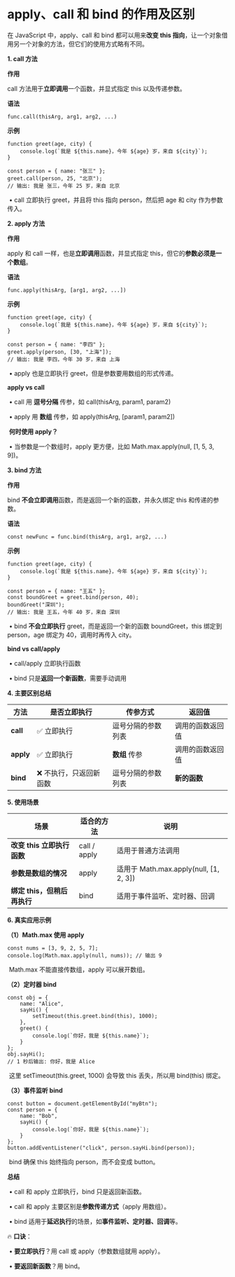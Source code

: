 # **apply、call 和 bind 的作用及区别**



在 JavaScript 中，apply、call 和 bind 都可以用来**改变 this 指向**，让一个对象借用另一个对象的方法，但它们的使用方式略有不同。

**1. call 方法**

**作用**

call 方法用于**立即调用**一个函数，并显式指定 this 以及传递参数。

**语法**

```
func.call(thisArg, arg1, arg2, ...)
```

**示例**

```
function greet(age, city) {
    console.log(`我是 ${this.name}，今年 ${age} 岁，来自 ${city}`);
}

const person = { name: "张三" };
greet.call(person, 25, "北京");
// 输出: 我是 张三，今年 25 岁，来自 北京
```

​	•	call 立即执行 greet，并且将 this 指向 person，然后把 age 和 city 作为参数传入。



**2. apply 方法**

**作用**

apply 和 call 一样，也是**立即调用**函数，并显式指定 this，但它的**参数必须是一个数组**。

**语法**

```
func.apply(thisArg, [arg1, arg2, ...])
```

**示例**

```
function greet(age, city) {
    console.log(`我是 ${this.name}，今年 ${age} 岁，来自 ${city}`);
}

const person = { name: "李四" };
greet.apply(person, [30, "上海"]);
// 输出: 我是 李四，今年 30 岁，来自 上海
```

​	•	apply 也是立即执行 greet，但是参数要用数组的形式传递。



**apply vs call**

​	•	call 用 **逗号分隔** 传参，如 call(thisArg, param1, param2)

​	•	apply 用 **数组** 传参，如 apply(thisArg, [param1, param2])



​	**何时使用 apply？**

​		•	当参数是一个数组时，apply 更方便，比如 Math.max.apply(null, [1, 5, 3, 9])。



**3. bind 方法**

**作用**

bind **不会立即调用**函数，而是返回一个新的函数，并永久绑定 this 和传递的参数。

**语法**

```
const newFunc = func.bind(thisArg, arg1, arg2, ...)
```

**示例**

```
function greet(age, city) {
    console.log(`我是 ${this.name}，今年 ${age} 岁，来自 ${city}`);
}

const person = { name: "王五" };
const boundGreet = greet.bind(person, 40);
boundGreet("深圳");
// 输出: 我是 王五，今年 40 岁，来自 深圳
```

​	•	bind **不会立即执行** greet，而是返回一个新的函数 boundGreet，this 绑定到 person，age 绑定为 40，调用时再传入 city。



**bind vs call/apply**

​	•	call/apply 立即执行函数

​	•	bind 只是**返回一个新函数**，需要手动调用



**4. 主要区别总结**

| **方法**  | **是否立即执行**       | **传参方式**       | **返回值**       |
| --------- | ---------------------- | ------------------ | ---------------- |
| **call**  | ✅ 立即执行             | 逗号分隔的参数列表 | 调用的函数返回值 |
| **apply** | ✅ 立即执行             | **数组** 传参      | 调用的函数返回值 |
| **bind**  | ❌ 不执行，只返回新函数 | 逗号分隔的参数列表 | **新的函数**     |



**5. 使用场景**

| **场景**                    | **适合的方法** | **说明**                               |
| --------------------------- | -------------- | -------------------------------------- |
| **改变 this 立即执行函数**  | call / apply   | 适用于普通方法调用                     |
| **参数是数组的情况**        | apply          | 适用于 Math.max.apply(null, [1, 2, 3]) |
| **绑定 this，但稍后再执行** | bind           | 适用于事件监听、定时器、回调           |



**6. 真实应用示例**



**（1）Math.max 使用 apply**

```
const nums = [3, 9, 2, 5, 7];
console.log(Math.max.apply(null, nums)); // 输出 9
```

​	Math.max 不能直接传数组，apply 可以展开数组。



**（2）定时器 bind**

```
const obj = {
    name: "Alice",
    sayHi() {
        setTimeout(this.greet.bind(this), 1000);
    },
    greet() {
        console.log(`你好，我是 ${this.name}`);
    }
};
obj.sayHi();
// 1 秒后输出: 你好，我是 Alice
```

​	这里 setTimeout(this.greet, 1000) 会导致 this 丢失，所以用 bind(this) 绑定。



**（3）事件监听 bind**

```
const button = document.getElementById("myBtn");
const person = {
    name: "Bob",
    sayHi() {
        console.log(`你好，我是 ${this.name}`);
    }
};
button.addEventListener("click", person.sayHi.bind(person));
```

​	bind 确保 this 始终指向 person，而不会变成 button。



**总结**

​	•	call 和 apply 立即执行，bind 只是返回新函数。

​	•	call 和 apply 主要区别是**参数传递方式**（apply 用数组）。

​	•	bind 适用于**延迟执行**的场景，如**事件监听、定时器、回调**等。



🔥 **口诀**：

​	•	**要立即执行**？用 call 或 apply（参数数组就用 apply）。

​	•	**要返回新函数**？用 bind。